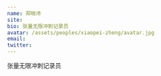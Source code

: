 ```yaml
---
name: 郑晓沛
site:
bio: 张量无限冲刺记录员
avatar: /assets/peoples/xiaopei-zheng/avatar.jpg
email: 
twitter: 
---
```

张量无限冲刺记录员
